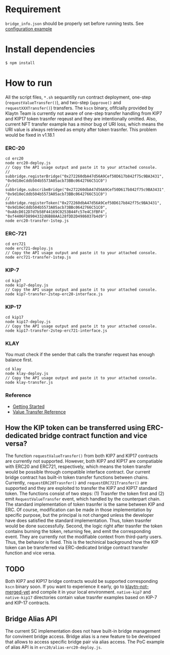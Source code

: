 # Requirement
`bridge_info.json` should be properly set before running tests. See [configuration example](https://docs.klaytn.com/node/service-chain/getting-started/value-transfer)

# Install dependencies
`$ npm install`

# How to run
All the script files, ```*.sh``` sequantilly run contract deployment, one-step (`requestValueTransfer()`), and two-step (`approve()` and `requestXXXTransfer()`) transfers.
The `kscn` binary, ofifcially provided by Klaytn Team is currently not aware of one-step transfer handling from KIP7 and KIP17 token trasnfer reqeust and they are intentionally omitted.
Also, current NFT transfer example has a minor bug of URI loss, which means the URI value is always retrieved as empty after token trasnfer. This problem would be fixed in v1.18.1
### ERC-20
```
cd erc20
node erc20-deploy.js
// Copy the API usage output and paste it to your attached console.
// subbridge.registerBridge("0x272260dbA47d56A9Cef50D617b842f75c9BA3431", "0x9d10eCddb504b5573A05acb73BBc0642766C51C0")
// subbridge.subscribeBridge("0x272260dbA47d56A9Cef50D617b842f75c9BA3431", "0x9d10eCddb504b5573A05acb73BBc0642766C51C0")
// subbridge.registerToken("0x272260dbA47d56A9Cef50D617b842f75c9BA3431", "0x9d10eCddb504b5573A05acb73BBc0642766C51C0", "0xA8cD012D7d7b58F44169C0253B44Fc57e4C3fBF4", "0xf4406FD8904332d6B88AA128fDD2D4986037b4d9")
node erc20-transfer-1step.js
```

### ERC-721
```
cd erc721
node erc721-deploy.js
// Copy the API usage output and paste it to your attached console.
node erc721-transfer-1step.js
```

### KIP-7
```
cd kip7
node kip7-deploy.js
// Copy the API usage output and paste it to your attached console.
node kip7-transfer-2step-erc20-interface.js
```

### KIP-17
```
cd kip17
node kip17-deploy.js
// Copy the API usage output and paste it to your attached console.
node kip17-transfer-2step-erc721-interface.js
```

### KLAY
You must check if the sender that calls the transfer request has enough balance first.
```
cd klay
node klay-deploy.js
// Copy the API usage output and paste it to your attached console.
node klay-transfer.js
```

### Reference
- [Getting Started](https://ko.docs.klaytn.com/node/service-chain/getting-started)
- [Value Transfer Reference](https://ko.docs.klaytn.com/node/service-chain/references/value-transfer)

## How the KIP token can be transferred using ERC-dedicated bridge contract function and vice versa?
The function `requestValueTransfer()` from both KIP7 and KIP17 contracts are currently not supported. However, both KIP7 and KIP17 are compatiable with ERC20 and ERC721, respectively,
which means the token transfer would be possible through compatible interface contract. Our current bridge contract has built-in token transfer functions between chains.
Currently, `requestERC20Trasnfer()` and `requestERC721Transfer()` are supported and they are exploited to transfer the KIP7 and KIP17 standard token.
The functions consist of two steps: (1) Trasnfer the token first and (2) emit `RequestValueTransfer` event, which handled by the counterpart chain.
The standard implementation of token trasnfer is the same between KIP and ERC. Of course, modification can be made in those implementation by specific purpose, but the principal is not changed unless the developer have does satisfied the standard implementation.
Thus, token trasnfer would be done successfully. Second, the logic right after trasnfer the token contains burning the token, returning fee, and emit the corresponding event. They are currently not the modifiable context from third-party users.
Thus, the behavior is fixed. This is the techinical background how the KIP token can be transferred via ERC-dedicated bridge contract transfer function and vice versa.

## TODO
Both KIP7 and KIP17 bridge contracts would be supported corresponding `kscn` binary soon. If you want to experience it early, go to [klaytn-not-merged-yet](https://github.com/hyunsooda/klaytn/commits/SC-support-KIP7-KIP17) and compile it in your local environment.
`native-kip7` and `native-kip17` directories contain value trasnfer examples based on KIP-7 and KIP-17 contracts.

## Bridge Alias API
The current SC implementation does not have built-in bridge management for convinent bridge access.
Bridge alias is a new feature to be developed that allows to access specific bridge pair via alias access. The PoC example of alias API is in `erc20/alias-erc20-deploy.js`.

